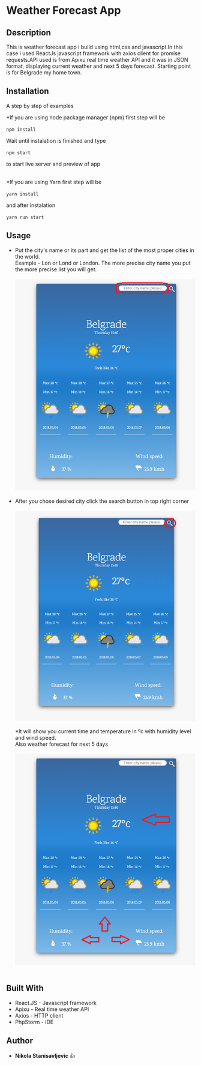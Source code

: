 # Weather Forecast App

## Description
This is weather forecast app i build using html,css and javascript.In this case i used ReactJs javascript framework with axios client for promise requests.API used is from Apixu real time weather API and it was in JSON format, displaying current weather and next 5 days forecast.  Starting point is for Belgrade my home town.

## Installation
A step by step of examples <br>

*If you are using node package manager (npm) first step will be <br>

`npm install`<br>

Wait until instalation is finished and type<br>

`npm start`<br>

to start live server and preview of app <br><br>


*If you are using Yarn first step will be <br>

`yarn install`<br>

and after instalation<br>

`yarn run start`<br>

## Usage

* Put the city's name or its part and get the list of the most proper cities in the world.<br>
Example - Lon or Lond or London.
The more precise city name you put the more precise list you will get.<br><br>
![](src/img/screenshots/first.png)<br><br>
* After you chose desired city click the search button in top right corner<br><br>
![](src/img/screenshots/second.png)<br><br>
*It will show you current time and temperature in ºc with humidity level and wind speed.<br>
Also weather forecast for next 5 days <br><br>
![](src/img/screenshots/third.png)<br><br>

## Built With

- React.JS - Javascript framework<br>
- Apixu - Real time weather API<br>
- Axios - HTTP client <br>
- PhpStorm - IDE<br>

## Author

- **Nikola Stanisavljevic**   :+1:







